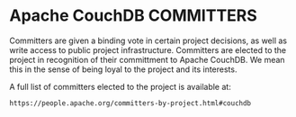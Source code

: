 Apache CouchDB COMMITTERS
=========================

Committers are given a binding vote in certain project decisions, as well as
write access to public project infrastructure. Committers are elected to the
project in recognition of their committment to Apache CouchDB. We mean this in
the sense of being loyal to the project and its interests.

A full list of committers elected to the project is available at:

    https://people.apache.org/committers-by-project.html#couchdb
